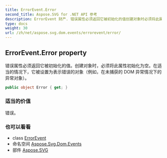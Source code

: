 ```yaml
---
title: ErrorEvent.Error
second_title: Aspose.SVG for .NET API 参考
description: ErrorEvent 财产. 错误属性必须返回它被初始化的值创建对象时必须将此属性初始化为空在适当的情况下它被设置为表示错误的对象例如在未捕获的 DOM 异常情况下的异常对象
type: docs
weight: 30
url: /zh/net/aspose.svg.dom.events/errorevent/error/
---
```

## ErrorEvent.Error property

错误属性必须返回它被初始化的值。创建对象时，必须将此属性初始化为空。在适当的情况下，它被设置为表示错误的对象（例如，在未捕获的 DOM 异常情况下的异常对象）。

```csharp
public object Error { get; }
```

### 适当的价值

错误。

### 也可以看看

* class [ErrorEvent](../)
* 命名空间 [Aspose.Svg.Dom.Events](../../errorevent/)
* 部件 [Aspose.SVG](../../../)


